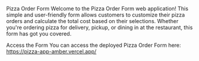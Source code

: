 Pizza Order Form
Welcome to the Pizza Order Form web application! This simple and user-friendly form allows customers to customize their pizza orders and calculate the total cost based on their selections. Whether you're ordering pizza for delivery, pickup, or dining in at the restaurant, this form has got you covered.

Access the Form
You can access the deployed Pizza Order Form here: https://pizza-app-amber.vercel.app/
